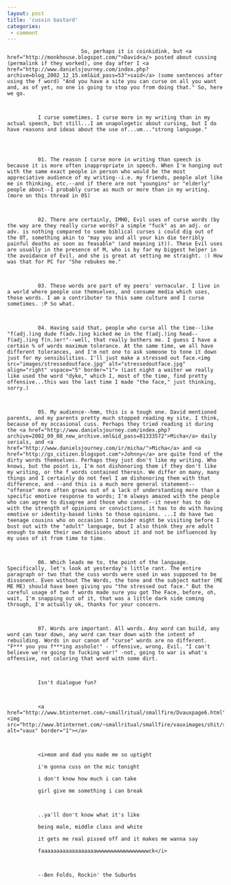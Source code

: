 ```yaml
---
layout: post
title: 'cussin bastard'
categories:
 - comment
---
```


			
							So, perhaps it is coinkidink, but <a href="http://monkhouse.blogspot.com/">David<a/> posted about cussing (permalink if they worked), one day after I <a href="http://www.danielsjourney.com/index.php?archive=blog_2002_12_15.xml&id_pass=53">said</a> (some sentences after using the f word) "And you have a site you can curse on all you want and, as of yet, no one is going to stop you from doing that." So, here we go.

              

              I curse sometimes. I curse more in my writing than in my actual speech, but still...I am unapologetic about cursing, but I do have reasons and ideas about the use of...um..."strong language."
              


			
              01. The reason I curse more in writing than speech is because it is more often inappropriate in speech. When I'm hanging out with the same exact people in person who would be the most appreciative audience of my writing--i.e. my friends, people alot like me in thinking, etc.--and if there are not "youngins" or "elderly" people about--I probably curse as much or more than in my writing. (more on this thread in 05)

              

              02. There are certainly, IMHO, Evil uses of curse words (by the way are they really curse words? a simple "fuck" as an adj. or adv. is nothing compared to some biblical curses i could dig out of the OT, something akin to "may you and all your kin die terribly painful deaths as soon as feasable" (and meaning it)). These Evil uses are usually in the presence of M, who is by far my biggest helper in the avoidance of Evil, and she is great at setting me straight. :) How was that for PC for "She rebukes me."

              

              03. These words are part of my peers' vernacular. I live in a world where people use themselves, and consume media which uses, those words. I am a contributer to this same culture and I curse sometimes. :P So what. 

              

              04. Having said that, people who curse all the time--like "f(adj.)ing dude f(adv.)ing kicked me in the f(adj.)ing head--f(adj.)ing f(n.)er!"--well, that really bothers me. I guess I have a certain % of words maximum tolerance. At the same time, we all have different tolerances, and I'm not one to ask someone to tone it down just for my sensibilities. I'll just make a stressed out face.<img src="images/stressedoutface.jpg" alt="stressedoutface.jpg" align="right" vspace="5" border="1"> (Last night a waiter we really like used the word "dyke," which I, most of the time, find pretty offensive...this was the last time I made "the face," just thinking, sorry.)

              

              05. My audience--hmm, this is a tough one. David mentioned parents, and my parents pretty much stopped reading my site, I think, because of my occasional cuss. Perhaps they tried reading it during the <a href="http://www.danielsjourney.com/index.php?archive=2002_09_08_new_archive.xml&id_pass=81333572">Micha</a> daily serials, and <a href="http://www.danielsjourney.com/ir/micha/">Micha</a> and <a href="http://gs_citizen.blogspot.com">Johnny</a> are quite fond of the dirty words themselves. Perhaps they just don't like my writing. Who knows, but the point is, I'm not dishonoring them if they don't like my writing, or the f words contained therein. We differ on many, many things and I certainly do not feel I am dishonoring them with that difference, and --and this is a much more general statement-- "offense" more often grows out of a lack of understanding more than a specific emotive response to words; I'm always amazed with the people who can agree to disagree and those who cannot--it never has to do with the strength of opinions or convictions, it has to do with having emotive or identity-based links to those opinions. ...I do have two teenage cousins who on occasion I consider might be visiting before I bust out with the "adult" language, but I also think they are adult enough to make their own decisions about it and not be influenced by my uses of it from time to time. 

              

              06. Which leads me to, the point of the language. Specifically, let's look at yesterday's little rant. The entire paragraph or two that the cuss words were used in was supposed to be dissonent. Even without The Words, the tone and the subject matter (ME ME ME) should have been giving you "the stressed out face." But the careful usage of two f words made sure you got The Face, before, oh, wait, I'm snapping out of it, that was a little dark side coming through, I'm actually ok, thanks for your concern.

              

              07. Words are important. All words. Any word can build, any word can tear down, any word can tear down with the intent of rebuilding. Words in our canon of "curse" words are no different. "F*** you you f***ing asshole!" - offensive, wrong, Evil. "I can't believe we're going to fucking war!" -not, going to war is what's offensive, not coloring that word with some dirt.

              

              Isn't dialogue fun?

              

              <a href="http://www.btinternet.com/~smallritual/smallfire/Dvauxpage6.html"><img src="http://www.btinternet.com/~smallritual/smallfire/vauximages/shit/shit1.jpg" alt="vaux" border="1"></a>

              

              <i>mom and dad you made me so uptight 

              i'm gonna cuss on the mic tonight 

              i don't know how much i can take 

              girl give me something i can break 

              

              ..ya'll don't know what it's like 

              being male, middle class and white 

              it gets me real pissed off and it makes me wanna say 

              faaaaaaaaaaaaaaaaaawwwwwwwwwwwwwwwwwck</i>

              

              --Ben Folds, Rockin' the Suburbs
              
